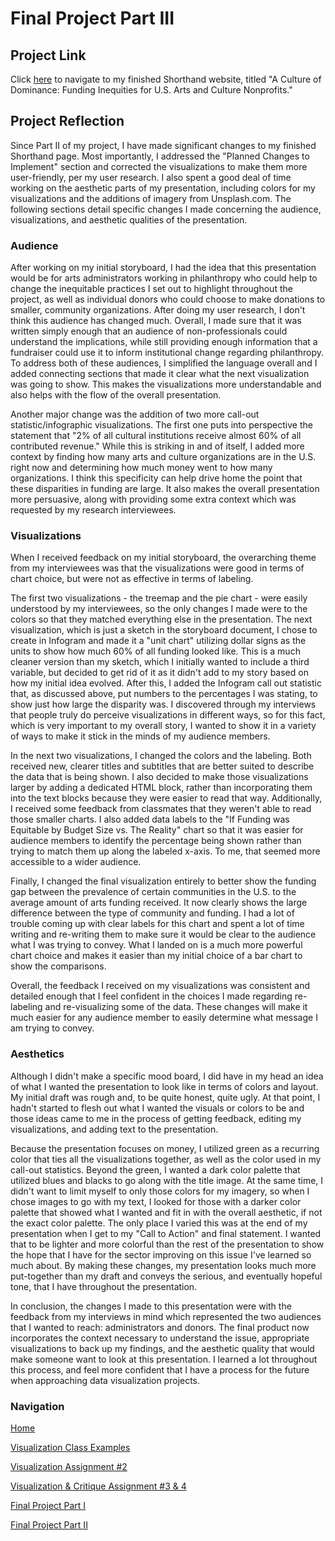 # Final Project Part III

## Project Link

Click [here](https://carnegiemellon.shorthandstories.com/a-culture-of-dominance/index.html) to navigate to my finished Shorthand website, titled "A Culture of Dominance: Funding Inequities for U.S. Arts and Culture Nonprofits."

## Project Reflection

Since Part II of my project, I have made significant changes to my finished Shorthand page. Most importantly, I addressed the "Planned Changes to Implement" section and corrected the visualizations to make them more user-friendly, per my user research. I also spent a good deal of time working on the aesthetic parts of my presentation, including colors for my visualizations and the additions of imagery from Unsplash.com. The following sections detail specific changes I made concerning the audience, visualizations, and aesthetic qualities of the presentation. 

### Audience

After working on my initial storyboard, I had the idea that this presentation would be for arts administrators working in philanthropy who could help to change the inequitable practices I set out to highlight throughout the project, as well as individual donors who could choose to make donations to smaller, community organizations. After doing my user research, I don't think this audience has changed much. Overall, I made sure that it was written simply enough that an audience of non-professionals could understand the implications, while still providing enough information that a fundraiser could use it to inform institutional change regarding philanthropy. To address both of these audiences, I simplified the language overall and I added connecting sections that made it clear what the next visualization was going to show. This makes the visualizations more understandable and also helps with the flow of the overall presentation. 

Another major change was the addition of two more call-out statistic/infographic visualizations. The first one puts into perspective the statement that "2% of all cultural institutions receive almost 60% of all contributed revenue." While this is striking in and of itself, I added more context by finding how many arts and culture organizations are in the U.S. right now and determining how much money went to how many organizations. I think this specificity can help drive home the point that these disparities in funding are large. It also makes the overall presentation more persuasive, along with providing some extra context which was requested by my research interviewees. 

### Visualizations

When I received feedback on my initial storyboard, the overarching theme from my interviewees was that the visualizations were good in terms of chart choice, but were not as effective in terms of labeling. 

The first two visualizations - the treemap and the pie chart - were easily understood by my interviewees, so the only changes I made were to the colors so that they matched everything else in the presentation. The next visualization, which is just a sketch in the storyboard document, I chose to create in Infogram and made it a "unit chart" utilizing dollar signs as the units to show how much 60% of all funding looked like. This is a much cleaner version than my sketch, which I initially wanted to include a third variable, but decided to get rid of it as it didn't add to my story based on how my initial idea evolved. After this, I added the Infogram call out statistic that, as discussed above, put numbers to the percentages I was stating, to show just how large the disparity was. I discovered through my interviews that people truly do perceive visualizations in different ways, so for this fact, which is very important to my overall story, I wanted to show it in a variety of ways to make it stick in the minds of my audience members. 

In the next two visualizations, I changed the colors and the labeling. Both received new, clearer titles and subtitles that are better suited to describe the data that is being shown. I also decided to make those visualizations larger by adding a dedicated HTML block, rather than incorporating them into the text blocks because they were easier to read that way. Additionally, I received some feedback from classmates that they weren't able to read those smaller charts. I also added data labels to the "If Funding was Equitable by Budget Size vs. The Reality" chart so that it was easier for audience members to identify the percentage being shown rather than trying to match them up along the labeled x-axis. To me, that seemed more accessible to a wider audience. 

Finally, I changed the final visualization entirely to better show the funding gap between the prevalence of certain communities in the U.S. to the average amount of arts funding received. It now clearly shows the large difference between the type of community and funding. I had a lot of trouble coming up with clear labels for this chart and spent a lot of time writing and re-writing them to make sure it would be clear to the audience what I was trying to convey. What I landed on is a much more powerful chart choice and makes it easier than my initial choice of a bar chart to show the comparisons. 

Overall, the feedback I received on my visualizations was consistent and detailed enough that I feel confident in the choices I made regarding re-labeling and re-visualizing some of the data. These changes will make it much easier for any audience member to easily determine what message I am trying to convey. 

### Aesthetics

Although I didn't make a specific mood board, I did have in my head an idea of what I wanted the presentation to look like in terms of colors and layout. My initial draft was rough and, to be quite honest, quite ugly. At that point, I hadn't started to flesh out what I wanted the visuals or colors to be and those ideas came to me in the process of getting feedback, editing my visualizations, and adding text to the presentation. 

Because the presentation focuses on money, I utilized green as a recurring color that ties all the visualizations together, as well as the color used in my call-out statistics. Beyond the green, I wanted a dark color palette that utilized blues and blacks to go along with the title image. At the same time, I didn't want to limit myself to only those colors for my imagery, so when I chose images to go with my text, I looked for those with a darker color palette that showed what I wanted and fit in with the overall aesthetic, if not the exact color palette. The only place I varied this was at the end of my presentation when I get to my "Call to Action" and final statement. I wanted that to be lighter and more colorful than the rest of the presentation to show the hope that I have for the sector improving on this issue I've learned so much about. By making these changes, my presentation looks much more put-together than my draft and conveys the serious, and eventually hopeful tone, that I have throughout the presentation.

In conclusion, the changes I made to this presentation were with the feedback from my interviews in mind which represented the two audiences that I wanted to reach: administrators and donors. The final product now incorporates the context necessary to understand the issue, appropriate visualizations to back up my findings, and the aesthetic quality that would make someone want to look at this presentation. I learned a lot throughout this process, and feel more confident that I have a process for the future when approaching data visualization projects. 


### Navigation

[Home](README.md)

[Visualization Class Examples](class_examples.md)

[Visualization Assignment #2](visualization1.md)

[Visualization & Critique Assignment #3 & 4](visualization2.md)

[Final Project Part I](final_project1_cniedrin.md)

[Final Project Part II](final_project2_cniedrin.md)

